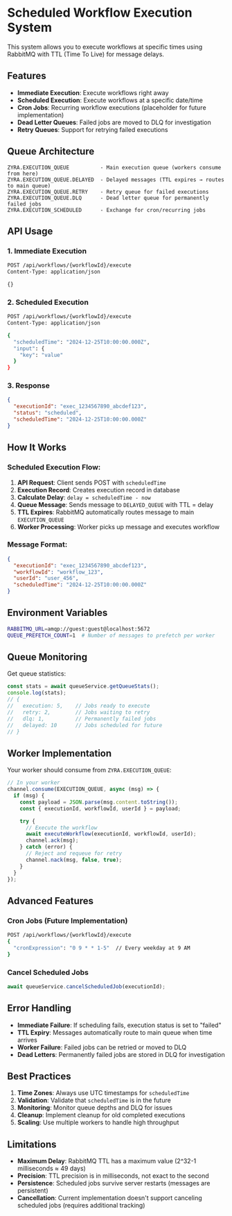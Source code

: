 # Scheduled Workflow Execution System

This system allows you to execute workflows at specific times using RabbitMQ with TTL (Time To Live) for message delays.

## Features

- **Immediate Execution**: Execute workflows right away
- **Scheduled Execution**: Execute workflows at a specific date/time
- **Cron Jobs**: Recurring workflow executions (placeholder for future implementation)
- **Dead Letter Queues**: Failed jobs are moved to DLQ for investigation
- **Retry Queues**: Support for retrying failed executions

## Queue Architecture

```
ZYRA.EXECUTION_QUEUE          - Main execution queue (workers consume from here)
ZYRA.EXECUTION_QUEUE.DELAYED  - Delayed messages (TTL expires → routes to main queue)
ZYRA.EXECUTION_QUEUE.RETRY    - Retry queue for failed executions
ZYRA.EXECUTION_QUEUE.DLQ      - Dead letter queue for permanently failed jobs
ZYRA.EXECUTION_SCHEDULED      - Exchange for cron/recurring jobs
```

## API Usage

### 1. Immediate Execution

```bash
POST /api/workflows/{workflowId}/execute
Content-Type: application/json

{}
```

### 2. Scheduled Execution

```bash
POST /api/workflows/{workflowId}/execute
Content-Type: application/json

{
  "scheduledTime": "2024-12-25T10:00:00.000Z",
  "input": {
    "key": "value"
  }
}
```

### 3. Response

```json
{
  "executionId": "exec_1234567890_abcdef123",
  "status": "scheduled",
  "scheduledTime": "2024-12-25T10:00:00.000Z"
}
```

## How It Works

### Scheduled Execution Flow:

1. **API Request**: Client sends POST with `scheduledTime`
2. **Execution Record**: Creates execution record in database
3. **Calculate Delay**: `delay = scheduledTime - now`
4. **Queue Message**: Sends message to `DELAYED_QUEUE` with TTL = delay
5. **TTL Expires**: RabbitMQ automatically routes message to main `EXECUTION_QUEUE`
6. **Worker Processing**: Worker picks up message and executes workflow

### Message Format:

```json
{
  "executionId": "exec_1234567890_abcdef123",
  "workflowId": "workflow_123",
  "userId": "user_456",
  "scheduledTime": "2024-12-25T10:00:00.000Z"
}
```

## Environment Variables

```bash
RABBITMQ_URL=amqp://guest:guest@localhost:5672
QUEUE_PREFETCH_COUNT=1  # Number of messages to prefetch per worker
```

## Queue Monitoring

Get queue statistics:

```typescript
const stats = await queueService.getQueueStats();
console.log(stats);
// {
//   execution: 5,    // Jobs ready to execute
//   retry: 2,        // Jobs waiting to retry
//   dlq: 1,          // Permanently failed jobs
//   delayed: 10      // Jobs scheduled for future
// }
```

## Worker Implementation

Your worker should consume from `ZYRA.EXECUTION_QUEUE`:

```typescript
// In your worker
channel.consume(EXECUTION_QUEUE, async (msg) => {
  if (msg) {
    const payload = JSON.parse(msg.content.toString());
    const { executionId, workflowId, userId } = payload;

    try {
      // Execute the workflow
      await executeWorkflow(executionId, workflowId, userId);
      channel.ack(msg);
    } catch (error) {
      // Reject and requeue for retry
      channel.nack(msg, false, true);
    }
  }
});
```

## Advanced Features

### Cron Jobs (Future Implementation)

```bash
POST /api/workflows/{workflowId}/execute
{
  "cronExpression": "0 9 * * 1-5"  // Every weekday at 9 AM
}
```

### Cancel Scheduled Jobs

```typescript
await queueService.cancelScheduledJob(executionId);
```

## Error Handling

- **Immediate Failure**: If scheduling fails, execution status is set to "failed"
- **TTL Expiry**: Messages automatically route to main queue when time arrives
- **Worker Failure**: Failed jobs can be retried or moved to DLQ
- **Dead Letters**: Permanently failed jobs are stored in DLQ for investigation

## Best Practices

1. **Time Zones**: Always use UTC timestamps for `scheduledTime`
2. **Validation**: Validate that `scheduledTime` is in the future
3. **Monitoring**: Monitor queue depths and DLQ for issues
4. **Cleanup**: Implement cleanup for old completed executions
5. **Scaling**: Use multiple workers to handle high throughput

## Limitations

- **Maximum Delay**: RabbitMQ TTL has a maximum value (2^32-1 milliseconds ≈ 49 days)
- **Precision**: TTL precision is in milliseconds, not exact to the second
- **Persistence**: Scheduled jobs survive server restarts (messages are persistent)
- **Cancellation**: Current implementation doesn't support canceling scheduled jobs (requires additional tracking)
